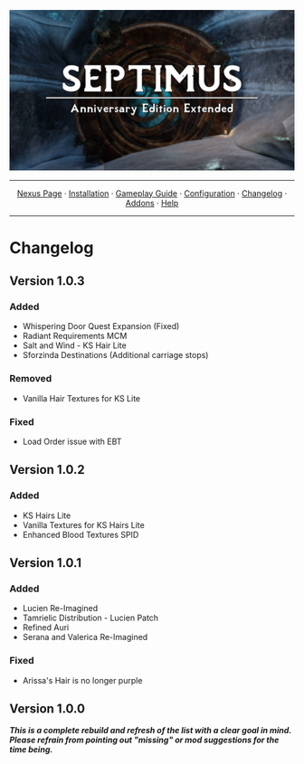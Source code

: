 <a href="https://www.youtube.com/watch?v=70DZ5UV1Bdo"><img src="images/banner.webp" target="_blank"></a>

---

<p align="center">
  <a href="https://www.nexusmods.com/skyrimspecialedition/mods/58229">Nexus Page</a> ·
  <a href="README.md">Installation</a> ·
  <a href="GAMEPLAY.md">Gameplay Guide</a> ·
  <a href="CONFIGURATION.md">Configuration</a> ·
  <a href="CHANGELOG.md">Changelog</a> ·
  <a href="ADDONS.md">Addons</a> ·
  <a href="HELP.md">Help</a>
</p>

---

# Changelog

## Version 1.0.3

### Added
+ Whispering Door Quest Expansion (Fixed)
+ Radiant Requirements MCM
+ Salt and Wind - KS Hair Lite
+ Sforzinda Destinations (Additional carriage stops)

### Removed
+ Vanilla Hair Textures for KS Lite

### Fixed
+ Load Order issue with EBT

## Version 1.0.2

### Added
+ KS Hairs Lite
+ Vanilla Textures for KS Hairs Lite
+ Enhanced Blood Textures SPID

## Version 1.0.1

### Added
+ Lucien Re-Imagined
+ Tamrielic Distribution - Lucien Patch
+ Refined Auri
+ Serana and Valerica Re-Imagined

### Fixed
+ Arissa's Hair is no longer purple

## Version 1.0.0

***This is a complete rebuild and refresh of the list with a clear goal in mind. Please refrain from pointing out "missing" or mod suggestions for the time being.***

